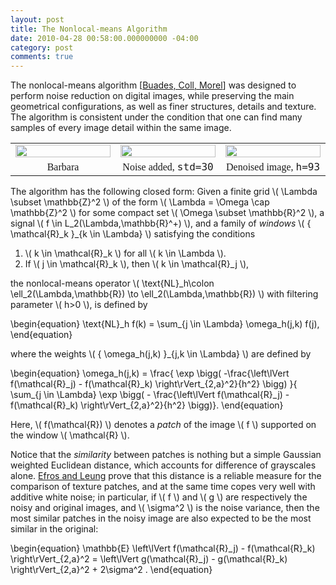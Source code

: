 ```yaml
---
layout: post
title: The Nonlocal-means Algorithm
date: 2010-04-28 00:58:00.000000000 -04:00
category: post
comments: true
---
```


The nonlocal-means algorithm [<a href="http://www.google.com/url?sa=t&amp;source=web&amp;ct=res&amp;cd=8&amp;ved=0CC0QFjAH&amp;url=http%3A%2F%2Fciteseerx.ist.psu.edu%2Fviewdoc%2Fdownload%3Fdoi%3D10.1.1.108.6427%26rep%3Drep1%26type%3Dpdf&amp;ei=urzZS42wFZLK8ATlr-DYAQ&amp;usg=AFQjCNF5nJo_13bxj53H8ZMOvHFD8duWSg&amp;sig2=RgRUCN-tGpij-YOp1WjdLA">Buades, Coll, Morel</a>] was designed to perform noise reduction on digital images, while preserving the main geometrical configurations, as well as finer structures, details and texture.  The algorithm is consistent under the condition that one can find many samples of every image detail within the same image.

<table width="100%" style="border-width:0;">
<tbody>
<tr>
<td width="30%" style="border-width:0;"><img src="http://farm4.static.flickr.com/3267/4561651402_faa7cfdfc6_o.jpg" alt="" width="100%" /></td>
<td width="30%" style="border-width:0;"><img src="http://farm3.static.flickr.com/2723/4561651532_1befae6b32_o.jpg" alt="" width="100%" /></td>
<td width="30%" style="border-width:0;"><img src="http://farm4.static.flickr.com/3557/4561651320_217822c20f_o.jpg" alt="" width="100%" /></td>
</tr>
<tr>
<td style="text-align:center;font-family:modern;font-size:12pt;border-width:0;">Barbara</td>
<td style="text-align:center;font-family:modern;font-size:12pt;border-width:0;">Noise added, <tt>std=30</tt></td>
<td style="text-align:center;font-family:modern;font-size:12pt;border-width:0;">Denoised image, <tt>h=93</tt></td>
</tr>
</tbody>
</table>

The algorithm has the following closed form:  Given a finite grid <span>\\( \Lambda \subset \mathbb{Z}^2 \\)</span> of the form <span>\\( \Lambda = \Omega \cap \mathbb{Z}^2 \\)</span> for some compact set <span>\\( \Omega \subset \mathbb{R}^2 \\)</span>, a signal <span>\\( f \in L_2(\Lambda,\mathbb{R}^+) \\)</span>, and a family of *windows* <span>\\( \{ \mathcal{R}\_k \}\_{k \in \Lambda} \\)</span> satisfying the conditions

1. <span>\\( k \in \mathcal{R}_k \\)</span> for all <span>\\( k \in \Lambda \\)</span>.
2.  If <span>\\( j \in \mathcal{R}_k \\)</span>, then <span>\\( k \in \mathcal{R}_j \\)</span>,

the nonlocal-means operator <span>\\( \text{NL}_h\colon \ell_2(\Lambda,\mathbb{R}) \to \ell_2(\Lambda,\mathbb{R}) \\)</span> with filtering parameter <span>\\( h&gt;0 \\)</span>, is defined by

<div>
	\begin{equation}
\text{NL}_h f(k) = \sum_{j \in \Lambda} \omega_h(j,k) f(j),
\end{equation}
</div>

where the weights <span>\\( \{ \omega_h(j,k) \}_{j,k \in \Lambda} \\)</span> are defined by

<div>
\begin{equation}
 \omega_h(j,k) = \frac{ \exp \bigg( -\frac{\left\lVert f(\mathcal{R}_j) - f(\mathcal{R}_k) \right\rVert_{2,a}^2}{h^2} \bigg) }{ \sum_{j \in \Lambda} \exp \bigg( - \frac{\left\lVert f(\mathcal{R}_j) - f(\mathcal{R}_k) \right\rVert_{2,a}^2}{h^2} \bigg)}.
\end{equation}
</div>

Here, <span>\\( f(\mathcal{R}) \\)</span> denotes a *patch* of the image <span>\\( f \\)</span> supported on the window <span>\\( \mathcal{R} \\)</span>.

Notice that the *similarity* between patches is nothing but a simple Gaussian weighted Euclidean distance, which accounts for difference of grayscales alone. <a href="http://www.google.com/url?sa=t&amp;source=web&amp;ct=res&amp;cd=1&amp;ved=0CAgQFjAA&amp;url=http%3A%2F%2Fgraphics.cs.cmu.edu%2Fpeople%2Fefros%2Fresearch%2FNPS%2Fefros-iccv99.pdf&amp;ei=w7vZS8udFZLK8ATlr-DYAQ&amp;usg=AFQjCNHVEBaLtGLRS97qyp56MEPJ1aeRXg&amp;sig2=b_w4DZt33t0wWIkY0zW6jQ">Efros and Leung</a> prove that this distance is a reliable measure for the comparison of texture patches, and at the same time copes very well with additive white noise; in particular, if <span>\\( f \\)</span> and <span>\\( g \\)</span> are respectively the noisy and original images, and <span>\\( \sigma^2 \\)</span> is the noise variance, then the most similar patches in the noisy image are also expected to be the most similar in the original:

<div>
	\begin{equation}
 \mathbb{E} \left\lVert f(\mathcal{R}_j) - f(\mathcal{R}_k) \right\rVert_{2,a}^2 = \left\lVert g(\mathcal{R}_j) - g(\mathcal{R}_k) \right\rVert_{2,a}^2 + 2\sigma^2 .
 \end{equation}
</div>
